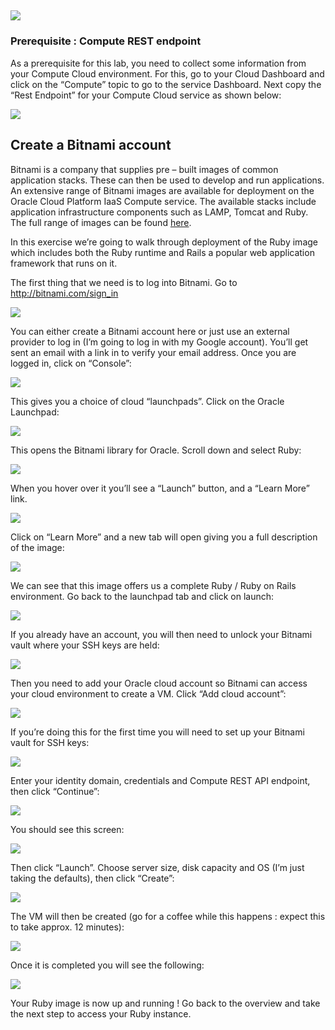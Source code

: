 ![](../common/images/customer.logo.png)
---

### Prerequisite : Compute REST endpoint

As a prerequisite for this lab, you need to collect some information from your Compute Cloud environment.  For this, go to your Cloud Dashboard and click on the “Compute” topic to go to the service Dashboard.
Next copy the “Rest Endpoint” for your Compute Cloud service as shown below:

![](images/image002.png)

## Create a Bitnami account ##

Bitnami is a company that supplies pre – built images of common application stacks.  These can then be used to develop and run applications.
An extensive range of Bitnami images are available for deployment on the Oracle Cloud Platform IaaS Compute service.  The available stacks include application infrastructure components such as LAMP, Tomcat and Ruby.  The full range of images can be found [here](http://oracle.bitnami.com/).

In this exercise we’re going to walk through deployment of the Ruby image which includes both the Ruby runtime and Rails a popular web application framework that runs on it.
 
The first thing that we need is to log into Bitnami.  Go to http://bitnami.com/sign_in

![](images/image004.png)

You can either create a Bitnami account here or just use an external provider to log in (I’m going to log in with my Google account).
You’ll get sent an email with a link in to verify your email address.  Once you are logged in, click on “Console”:

![](images/image007.png)
 
This gives you a choice of cloud “launchpads”.  Click on the Oracle Launchpad:
 
![](images/image010.png)
 
This opens the Bitnami library for Oracle.  Scroll down and select Ruby:

![](images/image013.png)

When you hover over it you’ll see a “Launch” button, and a “Learn More” link.

![](images/image016.png)
  
Click on “Learn More” and a new tab will open giving you a full description of the image:

![](images/image018.png)
 
We can see that this image offers us a complete Ruby / Ruby on Rails environment.
Go back to the launchpad tab and click on launch:

![](images/image016.png)
 
If you already have an account, you will then need to unlock your Bitnami vault where your SSH keys are held:

![](images/image022.png)

 
Then you need to add your Oracle cloud account so Bitnami can access your cloud environment to create a VM.  Click “Add cloud account”:
 
![](images/image025.png)
 
If you’re doing this for the first time you will need to set up your Bitnami vault for SSH keys:

![](images/image027.png)
 
Enter your identity domain, credentials and Compute REST API endpoint, then click “Continue”:

![](images/image033.png)

 
You should see this screen:

![](images/image035.png)
 
Then click “Launch”.  Choose server size, disk capacity and OS (I’m just taking the defaults), then click “Create”:
 
![](images/image037.png)
 
The VM will then be created (go for a coffee while this happens : expect this to take approx. 12 minutes):

![](images/image039.png)

Once it is completed you will see the following:
 
![](images/image041.png)

Your Ruby image is now up and running ! Go back to the overview and take the next step to access your Ruby instance.
